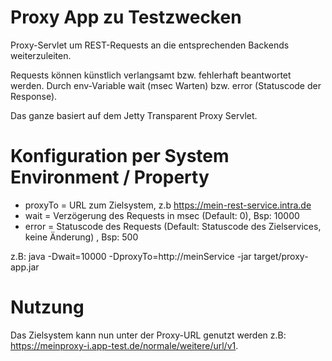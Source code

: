 # Proxy App zu Testzwecken

Proxy-Servlet um REST-Requests an die entsprechenden Backends weiterzuleiten.
 
Requests können künstlich verlangsamt bzw. fehlerhaft beantwortet werden. Durch env-Variable wait (msec Warten) bzw. error (Statuscode der Response).

Das ganze basiert auf dem Jetty Transparent Proxy Servlet.

# Konfiguration per System Environment / Property

- proxyTo = URL zum Zielsystem, z.b https://mein-rest-service.intra.de
- wait = Verzögerung des Requests in msec (Default: 0), Bsp: 10000
- error = Statuscode des Requests (Default: Statuscode des Zielservices, keine Änderung) , Bsp: 500
 
z.B:
java -Dwait=10000 -DproxyTo=http://meinService -jar target/proxy-app.jar


# Nutzung

Das Zielsystem kann nun unter der Proxy-URL genutzt werden z.B: https://meinproxy-i.app-test.de/normale/weitere/url/v1.